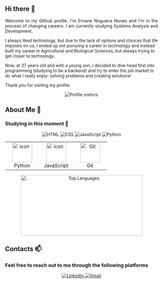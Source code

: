 ## Hi there 👋
<p align="justify">
Welcome to my Github profile. I'm Ernane Nogueira Nunes and I'm in the process of changing careers. I am currently studying Systems Analysis and Development.
<p>I always liked technology, but due to the lack of options and choices that life imposes on us, I ended up not pursuing a career in technology and instead built my career in Agricultural and Biological Sciences, but always trying to get closer to technology.
<p>Now, at 37 years old and with a young son, I decided to dive head first into programming (studying to be a backend) and try to enter the job market to do what I really enjoy: solving problems and creating solutions!
<p>Thank you for visiting my profile.
</p>

<p align="center">
<img src="https://api.visitorbadge.io/api/visitors?path=https%3A%2F%2Fgithub.com%2Fernanenn&label=Profile%20visitors&countColor=%23263759" alt="Profile visitors" style="pointer-events: none;">
</p>

## About Me 💬
### Studying in this moment 🌱
<div align="center">
  
  ![HTML](https://img.shields.io/badge/HTML5-E34F26?style=for-the-badge&logo=html5&logoColor=white)
  ![CSS](https://img.shields.io/badge/CSS3-1572B6?style=for-the-badge&logo=css3&logoColor=white)
  ![JavaScript](https://img.shields.io/badge/JavaScript-F7DF1E?style=for-the-badge&logo=javascript&logoColor=black)
  ![Python](https://img.shields.io/badge/Python-14354C?style=for-the-badge&logo=python&logoColor=white)

<table align="center">
  <tr>
    <td align="center" width="96">
        <img src="https://techstack-generator.vercel.app/python-icon.svg" alt="icon" width="65" height="65" />
      <br>Python
    </td>
    <td align="center" width="96">
        <img src="https://techstack-generator.vercel.app/js-icon.svg" alt="icon" width="65" height="65" />
      <br>JavaScript
    </td>
    <td align="center" width="96"> 
        <img src="https://techstack-generator.vercel.app/github-icon.svg" width="65" height="65" alt="Git" />
      <br>Git
    </td>          
 </tr>
</table>
</div>
</div>

<div align="center">
    <img width="400px" height="200px" src="https://github-readme-stats.vercel.app/api/top-langs/?username=ernanenn&theme=dark&show_icons=true&layout=compact" alt="Top Languages"/>
</div>

## Contacts 📫
### Feel free to reach out to me through the following platforms
<div align="center"> 
    <a href="https://www.linkedin.com/in/ernane-nogueira-nunes-822143112/" target="_blank">
        <img src="https://img.shields.io/badge/-LinkedIn-%230077B5?style=for-the-badge&logo=linkedin&logoColor=white" alt="LinkedIn">
    </a>
    <a href="mailto:ernanenn@gmail.com" target="_blank">
      <img src="https://img.shields.io/badge/-Gmail-%D15F4?style=for-the-badge&logo=gmail&logoColor=red&color=white" alt="Gmail">
    </a>
</div>

